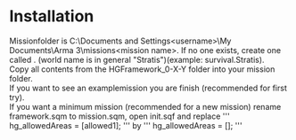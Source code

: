 # Installation
Missionfolder is C:\Documents and Settings\<username>\My Documents\Arma 3\missions\<mission name>.<world Name>
If no one exists, create one called <mission name>.<world Name> (world name is in general "Stratis")(example: survival.Stratis).    
Copy all contents from the HGFramework_0-X-Y folder into your mission folder.  
If you want to see an examplemission you are finish (recommended for first try).  
If you want a minimum mission (recommended for a new mission) rename framework.sqm to mission.sqm, open init.sqf and replace
'''
hg_allowedAreas = [allowed1];
'''
by
'''
hg_allowedAreas = [];
'''  